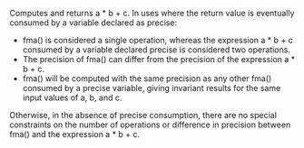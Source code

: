 Computes and returns a * b + c. In uses where the return value is eventually consumed by a variable declared as precise:

- fma() is considered a single operation, whereas the expression a * b + c consumed by a variable declared precise is considered two operations.
- The precision of fma() can differ from the precision of the expression a * b + c.
- fma() will be computed with the same precision as any other fma() consumed by a precise variable, giving invariant results for the same input values of a, b, and c.

Otherwise, in the absence of precise consumption, there are no special constraints on the number of operations or difference in precision between fma() and the expression a * b + c.